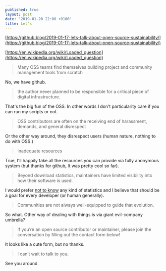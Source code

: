 ```yaml
---
published: true
layout: post
date: '2019-01-20 22:08 +0100'
title: Let's
---
```

[https://github.blog/2019-01-17-lets-talk-about-open-source-sustainability/](https://github.blog/2019-01-17-lets-talk-about-open-source-sustainability/)

[https://en.wikipedia.org/wiki/Loaded_question](https://en.wikipedia.org/wiki/Loaded_question)

> Many OSS teams find themselves building project and community management tools from scratch

No, we have github.

> the author never planned to be responsible for a critical piece of digital infrastructure.

That's the big fun of the OSS. In other words I don't particularity care if you can run my scripts or not.

> OSS contributors are often on the receiving end of harassment, demands, and general disrespect

Or the other way around, they disrespect users (human nature, nothing to do with OSS.)

> Inadequate resources

True, I'll happily take all the resources you can provide via fully anonymous system (but thanks for github, It was pretty cool so far).

> Beyond download statistics, maintainers have limited visibility into how their software is used.

I would prefer [not to know](/about/) any kind of statistics and I believe that should be a goal for every developer (or human generally).

> Communities are not always well-equipped to guide that evolution.

So what. Other way of dealing with things is via giant evil-company umbrella?

> If you’re an open source contributor or maintainer, please join the conversation by filling out the contact form below! 

It looks like a cute form, but no thanks.

> I can’t wait to talk to you.

See you around.
